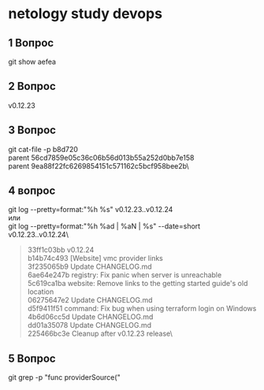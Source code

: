 
# netology study devops
## 1 Вопрос
git show aefea
## 2 Вопрос
 v0.12.23
## 3 Вопрос
git cat-file -p b8d720\
parent 56cd7859e05c36c06b56d013b55a252d0bb7e158\
parent 9ea88f22fc6269854151c571162c5bcf958bee2b\

## 4 вопрос
git log --pretty=format:"%h %s" v0.12.23..v0.12.24\
или\
git log --pretty=format:"%h %ad | %aN | %s" --date=short v0.12.23..v0.12.24\

> 33ff1c03bb v0.12.24\
> b14b74c493 [Website] vmc provider links\
> 3f235065b9 Update CHANGELOG.md\
> 6ae64e247b registry: Fix panic when server is unreachable\
> 5c619ca1ba website: Remove links to the getting started guide's old location\
> 06275647e2 Update CHANGELOG.md\
> d5f9411f51 command: Fix bug when using terraform login on Windows\
> 4b6d06cc5d Update CHANGELOG.md\
> dd01a35078 Update CHANGELOG.md\
> 225466bc3e Cleanup after v0.12.23 release\

## 5 Вопрос
 git grep -p "func providerSource("
